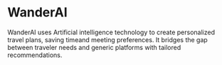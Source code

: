 # WanderAI
WanderAI uses Artificial intelligence technology to create personalized travel plans, saving timeand meeting preferences. It bridges the gap between traveler needs and generic platforms with tailored recommendations.
